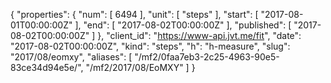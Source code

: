 {
  "properties": {
    "num": [
      6494
    ],
    "unit": [
      "steps"
    ],
    "start": [
      "2017-08-01T00:00:00Z"
    ],
    "end": [
      "2017-08-02T00:00:00Z"
    ],
    "published": [
      "2017-08-02T00:00:00Z"
    ]
  },
  "client_id": "https://www-api.jvt.me/fit",
  "date": "2017-08-02T00:00:00Z",
  "kind": "steps",
  "h": "h-measure",
  "slug": "2017/08/eomxy",
  "aliases": [
    "/mf2/0faa7eb3-2c25-4963-90e5-83ce34d94e5e/",
    "/mf2/2017/08/EoMXY"
  ]
}
